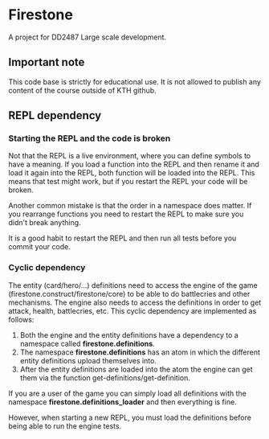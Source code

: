 # Firestone

A project for DD2487 Large scale development.

## Important note

This code base is strictly for educational use. It is not allowed to publish any content of the course outside of KTH
github.

## REPL dependency

### Starting the REPL and the code is broken

Not that the REPL is a live environment, where you can define symbols to have a meaning. If you load a function into the
REPL and then rename it and load it again into the REPL, both function will be loaded into the REPL. This means that
test might work, but if you restart the REPL your code will be broken.

Another common mistake is that the order in a namespace does matter. If you rearrange functions you need to restart the
REPL to make sure you didn't break anything.

It is a good habit to restart the REPL and then run all tests before you commit your code.

### Cyclic dependency

The entity (card/hero/...) definitions need to access the engine of the game (firestone.construct/firestone/core) to be
able to do battlecries and other mechanisms. The engine also needs to access the definitions in order to get attack,
health, battlecries, etc. This cyclic dependency are implemented as follows:

1. Both the engine and the entity definitions have a dependency to a namespace called **firestone.definitions**.
2. The namespace **firestone.definitions** has an atom in which the different entity definitions upload themselves into.
3. After the entity definitions are loaded into the atom the engine can get them via the function
   get-definitions/get-definition.

If you are a user of the game you can simply load all definitions with the namespace **firestone.definitions_loader**
and then everything is fine.

However, when starting a new REPL, you must load the definitions before being able to run the engine tests.







 


 

